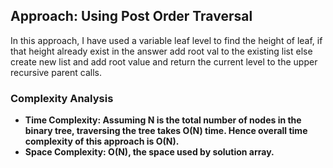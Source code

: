 ## Approach: Using Post Order Traversal
In this approach, I have used a variable leaf level to find the height of leaf, if that height already exist in the answer add root val to the existing list else create new list and add root value and return the current level to the upper recursive parent calls.
​
### Complexity Analysis
* **Time Complexity: Assuming N is the total number of nodes in the binary tree, traversing the tree takes O(N) time. Hence overall time complexity of this approach is O(N).**
* **Space Complexity: O(N), the space used by solution array.**
